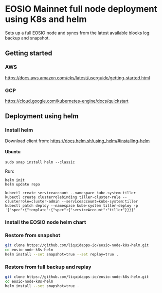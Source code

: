 # EOSIO Mainnet full node deployment using K8s and helm

Sets up a full EOSIO node and syncs from the latest available blocks log backup and snapshot.

## Getting started
### AWS
https://docs.aws.amazon.com/eks/latest/userguide/getting-started.html

### GCP
https://cloud.google.com/kubernetes-engine/docs/quickstart

## Deployment using helm
### Install helm

Download client from: https://docs.helm.sh/using_helm/#installing-helm
#### Ubuntu
```
sudo snap install helm --classic
```

Run:
```
helm init
helm update repo

kubectl create serviceaccount --namespace kube-system tiller 
kubectl create clusterrolebinding tiller-cluster-rule --clusterrole=cluster-admin --serviceaccount=kube-system:tiller 
kubectl patch deploy --namespace kube-system tiller-deploy -p '{"spec":{"template":{"spec":{"serviceAccount":"tiller"}}}}'

```
### Install the EOSIO node helm chart

### Restore from snapshot
```bash
git clone https://github.com/liquidapps-io/eosio-node-k8s-helm.git
cd eosio-node-k8s-helm
helm install --set snapshot=true --set replay=true .
```

### Restore from full backup and replay
```bash
git clone https://github.com/liquidapps-io/eosio-node-k8s-helm.git
cd eosio-node-k8s-helm
helm install --set snapshot=true .
```

